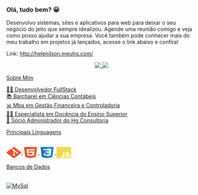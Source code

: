 ### Olá, tudo bem? 😀

Desenvolvo sistemas, sites e aplicativos para web para deixar o seu negócio do jeito que sempre idealizou. Agende uma reunião comigo e veja como posso ajudar a sua empresa. Você também pode conhecer mais do meu trabalho em projetos já lançados, acesse o link abaixo e confira!

Link:  http://helenilson.meuhg.com/

<div align="center">
  <a href="https://github.com/helenilsonholamek">
  <img height="180em" src="https://github-readme-stats.vercel.app/api?username=helenilsonholamek&show_icons=true&theme=dracula&include_all_commits=true&count_private=true"/>
  <img height="180em" src="https://github-readme-stats.vercel.app/api/top-langs/?username=helenilsonholamek&layout=compact&langs_count=7&theme=dracula"/>
</div>


Sobre Mim

👨‍💻 Desenvolvedor FullStack <br>
📚 Barcharel em Ciências Contábeis <br>
📊 Mba em Gestão Financeira e Controladoria <br>
👨‍🏫 Especialista em Docência do Ensino Superior <br>
👔 Sócio Administrador do Hg Consultoria <br>

Principais Linguagens
<div style="display: inline_block"><br>
  <img align="center" alt="Git" height="30" width="40" src="https://raw.githubusercontent.com/devicons/devicon/master/icons/git/git-original.svg ">
  <img align="center" alt="HTML" height="30" width="40" src="https://raw.githubusercontent.com/devicons/devicon/master/icons/html5/html5-original.svg ">
  <img align="center" alt="CSS" height="30" width="40" src="https://raw.githubusercontent.com/devicons/devicon/master/icons/css3/css3-original.svg ">
  <img align="center" alt="JavaScript" height="30" width="40" src="https://raw.githubusercontent.com/devicons/devicon/master/icons/javascript/javascript-plain.svg ">
</div>

Bancos de Dados
<div style="display: inline_block"><br>
  <img align="center" alt="MySql" height="30" width="40" src=<img src="https://cdn.jsdelivr.net/gh/devicons/devicon/icons/adonisjs/adonisjs-original.svg" />
</div>